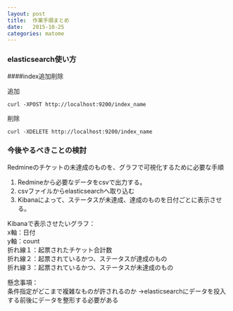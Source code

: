 ```yaml
---
layout: post
title:  作業手順まとめ
date:   2015-10-25
categories: matome
---
```


### elasticsearch使い方

####index追加削除

追加

    curl -XPOST http://localhost:9200/index_name

削除

    curl -XDELETE http://localhost:9200/index_name

### 今後やるべきことの検討

Redmineのチケットの未達成のものを、グラフで可視化するために必要な手順

1. Redmineから必要なデータをcsvで出力する。
2. csvファイルからelasticsearchへ取り込む
3. Kibanaによって、ステータスが未達成、達成のものを日付ごとに表示させる。

Kibanaで表示させたいグラフ： <br>
x軸：日付 <br>
y軸：count <br>
折れ線１：起票されたチケット合計数 <br>
折れ線２：起票されているかつ、ステータスが達成のもの <br>
折れ線３：起票されているかつ、ステータスが未達成のもの

懸念事項： <br>
条件指定がどこまで複雑なものが許されるのか
→elasticsearchにデータを投入する前後にデータを整形する必要がある


